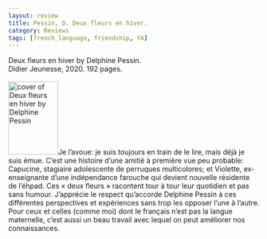 ```yaml
---
layout: review
title: Pessin, D. Deux fleurs en hiver.
category: Reviews
tags: [french_language, friendship, YA]
---
```

<span class="title">Deux fleurs en hiver</span> by Delphine Pessin.<br>
<span class="publisher">Didier Jeunesse, 2020. 192 pages.</span><br><br>
<span class="book1"><img src="https://m.media-amazon.com/images/I/71UO4T6t6TL._SL1500_.jpg" width="100" height="147" alt="cover of Deux fleurs en hiver by Delphine Pessin"></span>Je l’avoue: je suis toujours en train de le lire, mais déjà je suis émue. C’est une histoire d’une amitié à première vue peu probable: Capucine, stagiaire adolescente de perruques multicolores; et Violette, ex-enseignante d’une indépendance farouche qui devient nouvelle résidente de l’éhpad. Ces « deux fleurs » racontent tour à tour leur quotidien et pas sans humour. J’apprécie le respect qu’accorde Delphine Pessin à ces différentes perspectives et expériences sans trop les opposer l’une à l’autre. Pour ceux et celles (comme moi) dont le français n’est pas la langue maternelle, c’est aussi un beau travail avec lequel on peut améliorer nos connaissances.
